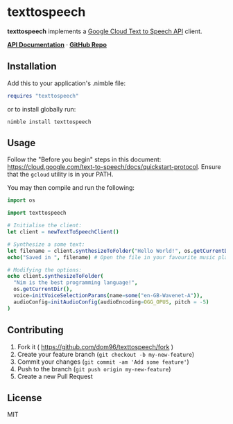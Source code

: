 # texttospeech

**texttospeech** implements a
[Google Cloud Text to Speech API](https://cloud.google.com/text-to-speech/)
client.

**[API Documentation](https://nimble.directory/docs/texttospeech)** ·
**[GitHub Repo](https://github.com/dom96/texttospeech)**

## Installation

Add this to your application's .nimble file:

```nim
requires "texttospeech"
```

or to install globally run:

```
nimble install texttospeech
```

## Usage

Follow the "Before you begin" steps in this document:
https://cloud.google.com/text-to-speech/docs/quickstart-protocol. Ensure that
the ``gcloud`` utility is in your PATH.

You may then compile and run the following:

```nim
import os

import texttospeech

# Initialise the client:
let client = newTextToSpeechClient()

# Synthesize a some text:
let filename = client.synthesizeToFolder("Hello World!", os.getCurrentDir())
echo("Saved in ", filename) # Open the file in your favourite music player.

# Modifying the options:
echo client.synthesizeToFolder(
  "Nim is the best programming language!",
  os.getCurrentDir(),
  voice=initVoiceSelectionParams(name=some("en-GB-Wavenet-A")),
  audioConfig=initAudioConfig(audioEncoding=OGG_OPUS, pitch = -5)
)
```

## Contributing

1. Fork it ( https://github.com/dom96/texttospeech/fork )
2. Create your feature branch (`git checkout -b my-new-feature`)
3. Commit your changes (`git commit -am 'Add some feature'`)
4. Push to the branch (`git push origin my-new-feature`)
5. Create a new Pull Request

## License

MIT
